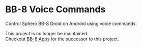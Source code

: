 # BB-8 Voice Commands

Control Sphero BB-8 Droid on Android using voice commands.

This project is no longer be maintained. \
Checkout [BB-8 Apps](https://github.com/foohyfooh/BB-8_Apps) for the successor to this project.

